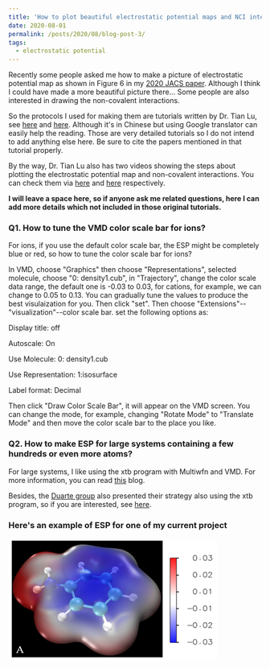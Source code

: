 ```yaml
---
title: 'How to plot beautiful electrostatic potential maps and NCI interactions'
date: 2020-08-01
permalink: /posts/2020/08/blog-post-3/
tags:
  - electrostatic potential
---
```


Recently some people asked me how to make a picture of electrostatic potential map as shown in Figure 6 in my [2020 JACS paper](https://pubs.acs.org/doi/abs/10.1021/jacs.0c05643).
Although I think I could have made a more beautiful picture there... Some people are also interested in drawing the non-covalent interactions.

So the protocols I used for making them are tutorials written by Dr. Tian Lu, see [here](http://sobereva.com/443) and [here](http://sobereva.com/68). Although it's in Chinese but using Google translator can easily help the reading. Those are very detailed tutorials so I do not intend to add anything else here. Be sure to cite the papers mentioned in that tutorial properly. 

By the way, Dr. Tian Lu also has two videos showing the steps about plotting the electrostatic potential map and non-covalent interactions. You can check them via [here](https://www.bilibili.com/video/BV17b411F7mh) and [here](https://www.bilibili.com/video/BV1KE411y79i) respectively.

**I will leave a space here, so if anyone ask me related questions, here I can add more details which not included in those original tutorials.**

### Q1. How to tune the VMD color scale bar for ions?

For ions, if you use the default color scale bar, the ESP might be completely blue or red, so how to tune the color scale bar for ions?

In VMD, choose "Graphics" then choose "Representations", selected molecule, choose "0: density1.cub", in "Trajectory", change the color scale data range, the default one is -0.03 to 0.03, for cations, for example, we can change to 0.05 to 0.13. You can gradually tune the values to produce the best visulaization for you. Then click "set". Then choose "Extensions"--"visualization"--color scale bar. set the following options as: 

Display title: off

Autoscale: On

Use Molecule: 0: density1.cub

Use Representation: 1:isosurface

Label format: Decimal

Then click "Draw Color Scale Bar", it will appear on the VMD screen. You can change the mode, for example, changing "Rotate Mode" to "Translate Mode" and then move the color scale bar to the place you like.

### Q2. How to make ESP for large systems containing a few hundreds or even more atoms?

For large systems, I like using the xtb program with Multiwfn and VMD. For more information, you can read [this](http://sobereva.com/481) blog.

Besides, the [Duarte group](http://fduartegroup.org/) also presented their strategy also using the xtb program, so if you are interested, see [here](https://twitter.com/TYoungResearch/status/1292399879852036098).

### Here's an example of ESP for one of my current project

![ESP-A](/images/ESP-A.png)
